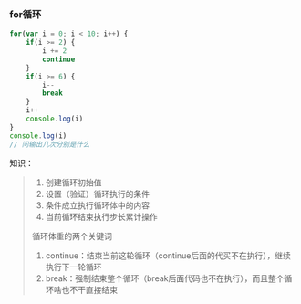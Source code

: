 ### for循环

```javascript
for(var i = 0; i < 10; i++) {
    if(i >= 2) {
        i += 2
        continue
    }
    if(i >= 6) {
        i--
        break
    }
    i++
    console.log(i)
}
console.log(i)
// 问输出几次分别是什么
```

知识：

> 1. 创建循环初始值
> 2. 设置（验证）循环执行的条件
> 3. 条件成立执行循环体中的内容
> 4. 当前循环结束执行步长累计操作
>
> 循环体重的两个关键词
>
> 1. continue：结束当前这轮循环（continue后面的代买不在执行），继续执行下一轮循环
> 2. break：强制结束整个循环（break后面代码也不在执行），而且整个循环啥也不干直接结束